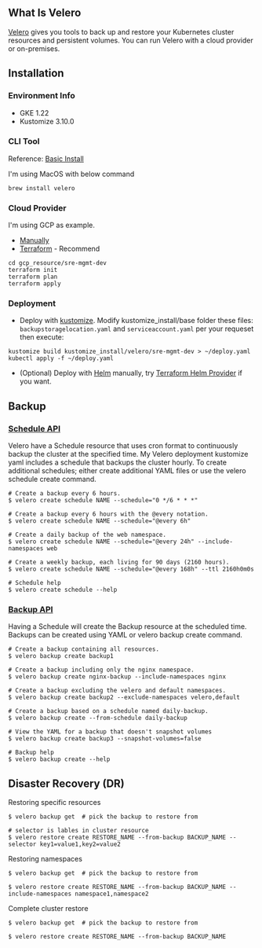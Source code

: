 ## What Is Velero

[Velero](https://velero.io/docs/v1.9/index.html) gives you tools to back up and restore your Kubernetes cluster resources and persistent volumes. You can run Velero with a cloud provider or on-premises.

## Installation
### Environment Info
* GKE 1.22
* Kustomize 3.10.0

### CLI Tool
Reference: [Basic Install](https://velero.io/docs/v1.9/basic-install/)

I'm using MacOS with below command
```
brew install velero
```

### Cloud Provider
I'm using GCP as example.
* [Manually](https://github.com/vmware-tanzu/velero-plugin-for-gcp#setup)
* [Terraform](./gcp_resource/sre-mgmt-dev/) - Recommend
```
cd gcp_resource/sre-mgmt-dev
terraform init
terraform plan 
terraform apply
```

### Deployment
* Deploy with [kustomize](../Kustomize/demo-manifests/). Modify kustomize_install/base folder these files: `backupstoragelocation.yaml` and `serviceaccount.yaml` per your requeset then execute:
```
kustomize build kustomize_install/velero/sre-mgmt-dev > ~/deploy.yaml
kubectl apply -f ~/deploy.yaml
```

* (Optional) Deploy with [Helm](https://github.com/vmware-tanzu/helm-charts/tree/main/charts/velero) manually, try [Terraform Helm Provider](../Terraform/helm/) if you want.


## Backup
### [Schedule API](https://velero.io/docs/v1.9/api-types/schedule/)
Velero have a Schedule resource that uses cron format to continuously backup the cluster at the specified time. My Velero deployment kustomize yaml includes a schedule that backups the cluster hourly. To create additional schedules; either create additional YAML files or use the velero schedule create command.
```
# Create a backup every 6 hours.
$ velero create schedule NAME --schedule="0 */6 * * *"

# Create a backup every 6 hours with the @every notation.
$ velero create schedule NAME --schedule="@every 6h"

# Create a daily backup of the web namespace.
$ velero create schedule NAME --schedule="@every 24h" --include-namespaces web

# Create a weekly backup, each living for 90 days (2160 hours).
$ velero create schedule NAME --schedule="@every 168h" --ttl 2160h0m0s

# Schedule help
$ velero create schedule --help
```

### [Backup API](https://velero.io/docs/v1.9/api-types/backup/)
Having a Schedule will create the Backup resource at the scheduled time. Backups can be created using YAML or velero backup create command.
```
# Create a backup containing all resources.
$ velero backup create backup1

# Create a backup including only the nginx namespace.
$ velero backup create nginx-backup --include-namespaces nginx

# Create a backup excluding the velero and default namespaces.
$ velero backup create backup2 --exclude-namespaces velero,default

# Create a backup based on a schedule named daily-backup.
$ velero backup create --from-schedule daily-backup

# View the YAML for a backup that doesn't snapshot volumes
$ velero backup create backup3 --snapshot-volumes=false

# Backup help
$ velero backup create --help
```

## Disaster Recovery (DR) 
Restoring specific resources
```
$ velero backup get  # pick the backup to restore from

# selector is lables in cluster resource
$ velero restore create RESTORE_NAME --from-backup BACKUP_NAME --selector key1=value1,key2=value2
```

Restoring namespaces
```
$ velero backup get  # pick the backup to restore from

$ velero restore create RESTORE_NAME --from-backup BACKUP_NAME --include-namespaces namespace1,namespace2
```

Complete cluster restore

```
$ velero backup get  # pick the backup to restore from

$ velero restore create RESTORE_NAME --from-backup BACKUP_NAME
```

<br>
